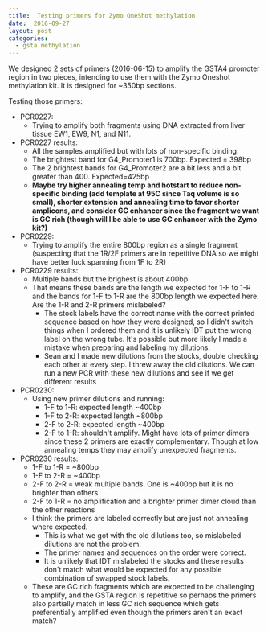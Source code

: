 ```yaml
---
title:  Testing primers for Zymo OneShot methylation
date:  2016-09-27
layout: post
categories:
  - gsta methylation
---
```


We designed 2 sets of primers (2016-06-15) to amplify the GSTA4 promoter region in two pieces, intending to use them with the Zymo Oneshot methylation kit. It is designed for ~350bp sections.

Testing those primers:

  * PCR0227:
    * Trying to amplify both fragments using DNA extracted from liver tissue EW1, EW9, N1, and N11.
  * PCR0227 results:
    * All the samples amplified but with lots of non-specific binding.
    * The brightest band for G4_Promoter1 is 700bp. Expected = 398bp
    * The 2 brightest bands for G4_Promoter2 are a bit less and a bit greater than 400. Expected=425bp
    * **Maybe try higher annealing temp and hotstart to reduce non-specific binding (add template at 95C since Taq volume is so small), shorter extension and annealing time to favor shorter amplicons, and consider GC enhancer since the fragment we want is GC rich (though will I be able to use GC enhancer with the Zymo kit?)**
  * PCR0229:
    * Trying to amplify the entire 800bp region as a single fragment (suspecting that the 1R/2F primers are in repetitive DNA so we might have better luck spanning from 1F to 2R)
  * PCR0229 results:
    * Multiple bands but the brighest is about 400bp.
    * That means these bands are the length we expected for 1-F to 1-R and the bands for 1-F to 1-R are the 800bp length we expected here. Are the 1-R and 2-R primers mislabeled?
      * The stock labels have the correct name with the correct printed sequence based on how they were designed, so I didn't switch things when I ordered them and it is unlikely IDT put the wrong label on the wrong tube. It's possible but more likely I made a mistake when preparing and labeling my dilutions.
      * Sean and I made new dilutions from the stocks, double checking each other at every step. I threw away the old dilutions. We can run a new PCR with these new dilutions and see if we get different results
  * PCR0230:
    * Using new primer dilutions and running:
      * 1-F to 1-R: expected length ~400bp
      * 1-F to 2-R: expected length ~800bp
      * 2-F to 2-R: expected length ~400bp
      * 2-F to 1-R: shouldn't amplify. Might have lots of primer dimers since these 2 primers are exactly complementary. Though at low annealing temps they may amplify unexpected fragments.
  * PCR0230 results:
    * 1-F to 1-R = ~800bp
    * 1-F to 2-R = ~400bp
    * 2-F to 2-R = weak multiple bands. One is ~400bp but it is no brighter than others.
    * 2-F to 1-R = no amplification and a brighter primer dimer cloud than the other reactions
    * I think the primers are labeled correctly but are just not annealing where expected.
      * This is what we got with the old dilutions too, so mislabeled dilutions are not the problem.
      * The primer names and sequences on the order were correct.
      * It is unlikely that IDT mislabeled the stocks and these results don't match what would be expected for any possible combination of swapped stock labels.
    * These are GC rich fragments which are expected to be challenging to amplify, and the GSTA region is repetitive so perhaps the primers also partially match in less GC rich sequence which gets preferentially amplified even though the primers aren't an exact match?
